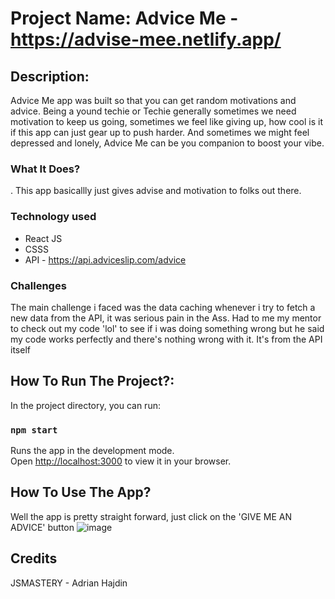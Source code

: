 # Project Name: Advice Me - https://advise-mee.netlify.app/

## Description:
Advice Me app was built so that you can get random motivations and advice.  Being a yound techie or Techie generally sometimes we need motivation to keep us going, sometimes we feel like giving up, how cool is it if this app can just gear up to push harder. And sometimes we might feel depressed and lonely, Advice Me can be you companion to boost your vibe.

### What It Does?
. This app basicallly just gives advise and motivation to folks out there.
### Technology used
- React JS
- CSSS
- API - https://api.adviceslip.com/advice

### Challenges
The main challenge i faced was the data caching whenever i try to fetch a new data from the API, it was serious pain in the Ass. Had to me my mentor to check out my code 'lol' to see if i was doing something wrong but he said my code works perfectly and there's nothing wrong with it. It's from the API itself

## How To Run The Project?:

In the project directory, you can run:

### `npm start`

Runs the app in the development mode.\
Open [http://localhost:3000](http://localhost:3000) to view it in your browser.

## How To Use The App?
Well the app is pretty straight forward, just click on the 'GIVE ME AN ADVICE' button
![image](https://user-images.githubusercontent.com/88023259/210193630-ef648f4b-7b2d-48b0-9b7d-056e726c6604.png)

## Credits
JSMASTERY - Adrian Hajdin
